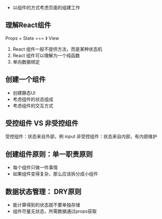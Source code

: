 - 以组件的方式考虑页面的组建工作

## 理解React组件
Props + State  === 》 View

1. React 组件一般不提供方法，而是某种状态机
2. React 组件可以理解为一个纯函数
3. 单向数据绑定

## 创建一个组件

- 创建静态UI
- 考虑组件的状态组成
- 考虑组件的交互方式

## 受控组件 VS 非受控组件
受控组件：状态来自外部，例 input
非受控组件：状态来自内部，有内部维护

## 创建组件原则：单一职责原则
- 每个组件只做一件事情
- 如果组件变得复杂，那么应该拆分成小组件

## 数据状态管理： DRY原则
- 能计算得到的状态就不要单独存储
- 组件尽量无状态，所需数据通过props获取
